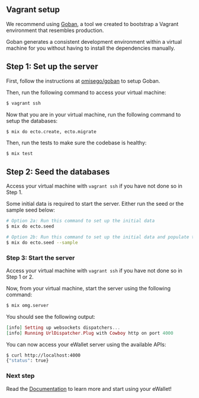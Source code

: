 ## Vagrant setup

We recommend using [Goban](https://github.com/omisego/goban), a tool we created to bootstrap a Vagrant environment that resembles production.

Goban generates a consistent development environment within a virtual machine for you without having to install the dependencies manually.

## Step 1: Set up the server

First, follow the instructions at [omisego/goban](https://github.com/omisego/goban) to setup Goban.

Then, run the following command to access your virtual machine:

```bash
$ vagrant ssh
```

Now that you are in your virtual machine, run the following command to setup the databases:

```bash
$ mix do ecto.create, ecto.migrate
```

Then, run the tests to make sure the codebase is healthy:

```
$ mix test
```

## Step 2: Seed the databases

Access your virtual machine with `vagrant ssh` if you have not done so in Step 1.

Some initial data is required to start the server. Either run the seed or the sample seed below:

```bash
# Option 2a: Run this command to set up the initial data
$ mix do ecto.seed

# Option 2b: Run this command to set up the initial data and populate the database with more sample data
$ mix do ecto.seed --sample
```

### Step 3: Start the server

Access your virtual machine with `vagrant ssh` if you have not done so in Step 1 or 2.

Now, from your virtual machine, start the server using the following command:

```bash
$ mix omg.server
```

You should see the following output:

```elixir
[info] Setting up websockets dispatchers...
[info] Running UrlDispatcher.Plug with Cowboy http on port 4000
```

You can now access your eWallet server using the available APIs:

```bash
$ curl http://localhost:4000
{"status": true}
```

### Next step

Read the [Documentation](/README.md/#documentation) to learn more and start using your eWallet!
